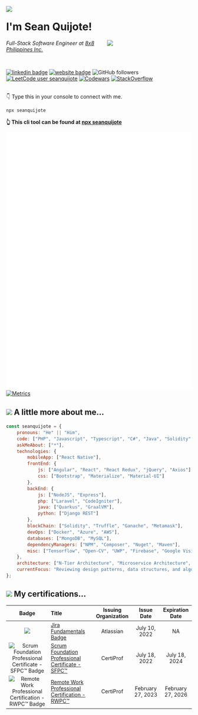 <img src="https://i.giphy.com/media/Nx0rz3jtxtEre/giphy.webp" width="230" align="left">
<h1> I'm Sean Quijote!</h1>
<picture>
    <source media="(prefers-color-scheme: dark)" srcset="https://media.giphy.com/media/lP8xu5t2DLGG045H8F/giphy.gif" width="230" align="right">
	<source media="(prefers-color-scheme: light)" srcset="https://i.giphy.com/media/M9gbBd9nbDrOTu1Mqx/giphy.webp" width="230" align="right">
	<img src="https://i.giphy.com/media/M9gbBd9nbDrOTu1Mqx/giphy.webp" width="230" align="right">
</picture>
<p>
    <em>
	Full-Stack Software Engineer at 
        <a href="https://www.8x8.com/">8x8 Philippines Inc.</a>
    </em>
</p>
<br />

[![linkedin badge](https://img.shields.io/badge/LinkedIn-blue?style=flat&logo=linkedin)](https://www.linkedin.com/in/seanquijote/)
[![website badge](https://img.shields.io/badge/Website-30302f?style=flat&logo=angular)](https://seanquijote.github.io/)
![GitHub followers](https://img.shields.io/github/followers/seanquijote?label=Follow&style=social)
[![LeetCode user seanquijote](https://img.shields.io/badge/dynamic/json?style=flat&labelColor=black&color=%23ffa116&label=Solved&query=solvedOverTotal&url=https%3A%2F%2Fleetcode-badge.vercel.app%2Fapi%2Fusers%2Fseanquijote&logo=leetcode&logoColor=yellow)](https://leetcode.com/seanquijote/)
[![Codewars](https://www.codewars.com/users/seanquijote/badges/micro)](https://www.codewars.com/users/seanquijote)
[![StackOverflow](https://stackoverflow-badge.vercel.app/?userID=10783786)](https://stackoverflow.com/users/10783786/seanquijote)

<br/>
👇 Type this in your console to connect with me.

```bash
npx seanquijote
```
**👆 This cli tool can be found at [npx seanquijote](https://github.com/seanquijote/npx-card)**

![](https://raw.githubusercontent.com/seanquijote/seanquijote/main/github-metrics.svg)<br>
[![Metrics](https://github.com/seanquijote/seanquijote/actions/workflows/metrics.yml/badge.svg?branch=main)](https://github.com/seanquijote/seanquijote/actions/workflows/metrics.yml)


## <img src="https://media.giphy.com/media/fHFY9R9aP76BPF5Fso/giphy.gif" width="30"> A little more about me... 

```javascript
const seanquijote = {
    pronouns: "He" || "Him",
    code: ["PHP", "Javascript", "Typescript", "C#", "Java", "Solidity", "Bash"],
    askMeAbout: ["*"],
    technologies: {
        mobileApp: ["React Native"],
        frontEnd: {
            js: ["Angular", "React", "React Redux", "jQuery", "Axios"],
            css: ["Bootstrap", "Materialize", "Material-UI"]
        },
        backEnd: {
            js: ["NodeJS", "Express"],
            php: ["Laravel", "CodeIgniter"],
            java: ["Quarkus", "GraalVM"],
            python: ["Django REST"]
        },
        blockChain: ["Solidity", "Truffle", "Ganache", "Metamask"],
        devOps: ["Docker", "Azure", "AWS"],
        databases: ["MongoDB", "MySQL"],
        dependencyManagers: ["NPM", "Composer", "Nuget", "Maven"],
        misc: ["Tensorflow", "Open-CV", "UWP", "Firebase", "Google Vision API", "SVN", "PayPal API/SDK", "DropBox JS SDK"]
    },
    architecture: ["N‑Tier Architecture", "Microservice Architecture", "Monolithic Architecture"],
    currentFocus: "Reviewing design patterns, data structures, and algorithms"
};
```

## <img src="https://media.giphy.com/media/fSRwObL55X3UkYQt54/giphy.gif" width="30"> My certifications...

| Badge | Title | Issuing Organization | Issue Date | Expiration Date |
| :---: | :---- | :------------------: | :--------: | :-------------: |
<img src="https://user-images.githubusercontent.com/13918341/179546919-00e53bcc-bcfd-4ebf-9035-0638c0c31852.png" width="170" /> | [Jira Fundamentals Badge](https://university.atlassian.com/student/award/HicSG8MWWiMdTX75GZJtfXHq) | Atlassian | July 10, 2022 | NA
![Scrum Foundation Professional Certificate - SFPC™ Badge](https://images.credly.com/size/170x170/images/4e3d6f9f-55d7-4ea7-b0e6-f4d4ff543e22/image.png) | [Scrum Foundation Professional Certificate - SFPC™](https://www.credly.com/badges/6415ef00-b118-4c69-a31b-3e1d4cbcf684/public_url) | CertiProf | July 18, 2022 | July 18, 2024
![Remote Work Professional Certification - RWPC™ Badge](https://images.credly.com/size/170x170/images/ea2c9f2e-b7e1-4a5a-a82e-7e94b67b35bd/image.png) | [Remote Work Professional Certification - RWPC™](https://www.credly.com/badges/1c996129-0f07-4eff-8180-3e199adbe567/public_url) | CertiProf | February 27, 2023 | February 27, 2026
